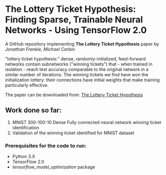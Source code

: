 # The Lottery Ticket Hypothesis: Finding Sparse, Trainable Neural Networks - Using TensorFlow 2.0

A GitHub repository implementing __The Lottery Ticket Hypothesis__ paper by _Jonathan Frankle, Michael Carbin_

"lottery ticket hypothesis:" dense, randomly-initialized, feed-forward networks contain subnetworks ("winning tickets") that - when trained in isolation - reach test accuracy comparable to the original network in a similar number of iterations. The winning tickets we find have won the initialization lottery: their connections have initial weights that make training particularly effective. 

The paper can be downloaded from:
[The Lottery Ticket Hypothesis](https://arxiv.org/abs/1803.03635)


## Work done so far:
1. MNIST 300-100-10 Dense Fully connected neural network winning ticket identification
1. Validation of the winning ticket identified for MNIST dataset




### Prerequisites for the code to run:
- Python 3.X
- TensorFlow 2.0
- _tensorflow_model_optimization_ package
